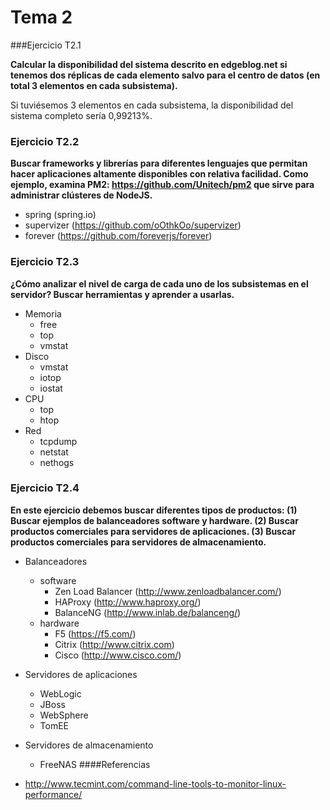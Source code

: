 # Tema 2
###Ejercicio T2.1

**Calcular la disponibilidad del sistema descrito en edgeblog.net si tenemos dos réplicas de cada elemento salvo para el centro de datos (en total 3 elementos en cada subsistema).**

Si tuviésemos 3 elementos en cada subsistema, la disponibilidad del sistema completo sería 0,99213%.

### Ejercicio T2.2
**Buscar frameworks y librerías para diferentes lenguajes que permitan hacer aplicaciones altamente disponibles con relativa facilidad. Como ejemplo, examina PM2: https://github.com/Unitech/pm2 que sirve para administrar clústeres de NodeJS.**

- spring (spring.io)
- supervizer (https://github.com/oOthkOo/supervizer)
- forever (https://github.com/foreverjs/forever)

### Ejercicio T2.3
**¿Cómo analizar el nivel de carga de cada uno de los subsistemas en el servidor? Buscar herramientas y aprender a usarlas.**

- Memoria
	- free
	- top
	- vmstat
- Disco
	- vmstat
	- iotop
	- iostat
- CPU
	- top
	- htop
- Red
	- tcpdump
	- netstat
	- nethogs
### Ejercicio T2.4
**En este ejercicio debemos buscar diferentes tipos de productos: 
(1) Buscar ejemplos de balanceadores software y hardware.
(2) Buscar productos comerciales para servidores de aplicaciones.
(3) Buscar productos comerciales para servidores de almacenamiento.**

- Balanceadores
	- software
		- Zen Load Balancer (http://www.zenloadbalancer.com/)
		- HAProxy (http://www.haproxy.org/)
		- BalanceNG (http://www.inlab.de/balanceng/)
	- hardware
		- F5 (https://f5.com/)
		- Citrix (http://www.citrix.com)
		- Cisco (http://www.cisco.com/)
- Servidores de aplicaciones
	- WebLogic
	- JBoss
	- WebSphere
	- TomEE
- Servidores de almacenamiento
	- FreeNAS
####Referencias

- http://www.tecmint.com/command-line-tools-to-monitor-linux-performance/

